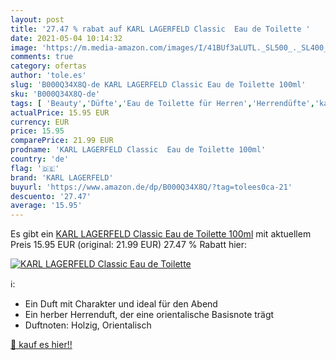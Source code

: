 ```yaml
---
layout: post
title: '27.47 % rabat auf KARL LAGERFELD Classic  Eau de Toilette '
date: 2021-05-04 10:14:32
image: 'https://m.media-amazon.com/images/I/41BUf3aLUTL._SL500_._SL400_.jpg'
comments: true
category: ofertas
author: 'tole.es'
slug: 'B000Q34X8Q-de KARL LAGERFELD Classic Eau de Toilette 100ml'
sku: 'B000Q34X8Q-de'
tags: [ 'Beauty','Düfte','Eau de Toilette für Herren','Herrendüfte','karl lagerfeld', ]
actualPrice: 15.95 EUR
currency: EUR
price: 15.95
comparePrice: 21.99 EUR
prodname: 'KARL LAGERFELD Classic  Eau de Toilette 100ml'
country: 'de'
flag: '🇩🇪'
brand: 'KARL LAGERFELD'
buyurl: 'https://www.amazon.de/dp/B000Q34X8Q/?tag=tolees0ca-21'
descuento: '27.47'
average: '15.95'
---
```


Es gibt ein [KARL LAGERFELD Classic  Eau de Toilette 100ml](https://www.amazon.de/dp/B000Q34X8Q/?tag=tolees0ca-21) mit aktuellem Preis 15.95 EUR (original: 21.99 EUR) 27.47 % Rabatt hier:

[![KARL LAGERFELD Classic  Eau de Toilette ](https://m.media-amazon.com/images/I/41BUf3aLUTL._SL500_._SL400_.jpg)](https://www.amazon.de/dp/B000Q34X8Q/?tag=tolees0ca-21)

ℹ️:

- Ein Duft mit Charakter und ideal für den Abend
- Ein herber Herrenduft, der eine orientalische Basisnote trägt
- Duftnoten: Holzig, Orientalisch

[🛒 kauf es hier!!](https://www.amazon.de/dp/B000Q34X8Q/?tag=tolees0ca-21)
